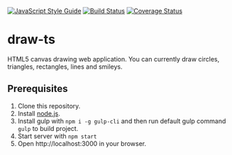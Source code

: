 [![JavaScript Style Guide](https://img.shields.io/badge/code_style-standard-brightgreen.svg)](https://standardjs.com) [![Build Status](https://travis-ci.org/danielHPeters/draw-ts.svg?branch=master)](https://travis-ci.org/danielHPeters/draw-ts) [![Coverage Status](https://coveralls.io/repos/github/danielHPeters/draw-ts/badge.svg?branch=master)](https://coveralls.io/github/danielHPeters/draw-ts?branch=master)

# draw-ts
HTML5 canvas drawing web application.
You can currently draw circles, triangles, rectangles, lines and smileys.

## Prerequisites
1. Clone this repository.
1. Install [node.js](https://nodejs.org).
2. Install gulp with `npm i -g gulp-cli` and then run default gulp command `gulp` to build project.
3. Start server with `npm start`
4. Open http://localhost:3000 in your browser.
